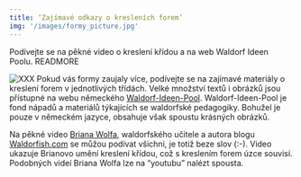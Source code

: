 ```yaml
---
title: ‘Zajímavé odkazy o kresleních forem’
img: '/images/formy_picture.jpg'
---
```


Podívejte se na pěkné video o kreslení křídou a na web Waldorf Ideen Poolu.
READMORE

![XXX](/images/formy_picture.jpg)
Pokud vás formy zaujaly více, podívejte se na zajímavé materiály o kreslení forem v jednotlivých třídách. Velké množství textů i obrázků jsou přístupné na webu německého [Waldorf-Ideen-Pool]( http://www.waldorf-ideen-pool.de/index.php?katid=604). Waldorf-Ideen-Pool je fond nápadů a materiálů týkajících se waldorfské pedagogiky. Bohužel je pouze v německém jazyce, obsahuje však spoustu krásných obrázků.

Na pěkné video [Briana Wolfa]( http://www.youtube.com/watch?v=gvkIdV7Fj68), waldorfského učitele a autora blogu [Waldorfish.com]( http://waldorfish.com) se můžou podívat všichni, je totiž beze slov (:-). Video ukazuje Brianovo umění kreslení křídou, což s kreslením forem úzce souvisí. Podobných videí Briana Wolfa lze na “youtubu” nalézt spousta.

